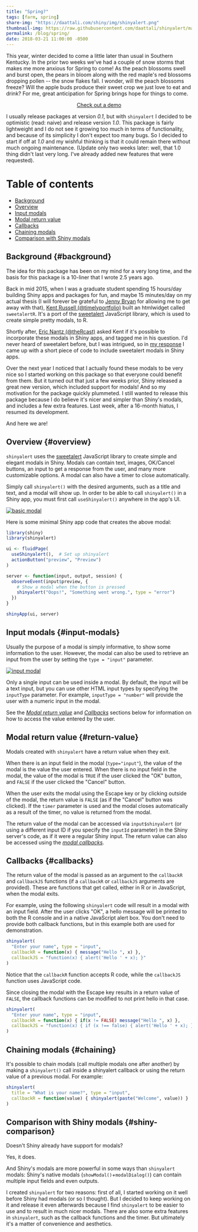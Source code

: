 ```yaml
---
title: "Spring?"
tags: [farm, spring]
share-img: "https://daattali.com/shiny/img/shinyalert.png"
thumbnail-img: https://raw.githubusercontent.com/daattali/shinyalert/master/inst/img/shinyalert-basic.gif
permalink: /blog/spring/
date: 2018-03-21 11:00:00 -0500
---
```


This year, winter decided to come a little later than usual in Southern Kentucky. In the prior two weeks we've had a couple of snow storms that makes me more anxious for Spring to come! As the peach blossoms swell and burst open, the pears in bloom along with the red maple's red blossoms dropping pollen -- the snow flakes fall. I wonder, will the peach blossoms freeze? Will the apple buds produce their sweet crop we just love to eat and drink? For me, great anticipation for Spring brings hope for things to come.

<div style="text-align:center;">
<a class="btn btn-lg btn-cta" href="https://daattali.com/shiny/shinyalert-demo/">Check out a demo</a>
</div>

I usually release packages at version *0.1*, but with `shinyalert` I decided to be optimistic (read: naive) and release version *1.0*. This package is fairly lightweight and I do not see it growing too much in terms of functionality, and because of its simplicity I don't expect too many bugs. So I decided to start if off at *1.0* and my wishful thinking is that it could remain there without much ongoing maintenance. (Update only two weeks later: well, that 1.0 thing didn't last very long. I've already added new features that were requested).

# Table of contents

- [Background](#background)
- [Overview](#overview)
- [Input modals](#input-modals)
- [Modal return value](#return-value)
- [Callbacks](#callbacks)
- [Chaining modals](#chaining)
- [Comparison with Shiny modals](#shiny-comparison)

## Background {#background}

The idea for this package has been on my mind for a very long time, and the basis for this package is a 10-liner that I wrote 2.5 years ago.

Back in mid 2015, when I was a graduate student spending 15 hours/day building Shiny apps and packages for fun, and maybe 15 minutes/day on my actual thesis (I will forever be grateful to [Jenny Bryan](https://twitter.com/JennyBryan) for allowing me to get away with that), [Kent Russell (@timelyportfolio)](https://twitter.com/timelyportfolio) built an htmlwidget called `sweetalertR`. It's a port of the [sweetalert](https://github.com/t4t5/sweetalert) JavaScript library, which is used to create simple pretty modals, to R.

Shortly after, [Eric Nantz (@theRcast)](https://twitter.com/thercast) asked Kent if it's possible to incorporate these modals in Shiny apps, and tagged me in his question. I'd never heard of sweetalert before, but I was intrigued, so in [my response](https://github.com/timelyportfolio/sweetalertR/issues/1#issuecomment-123564079) I came up with a short piece of code to include sweetalert modals in Shiny apps.

Over the next year I noticed that I actually found these modals to be very nice so I started working on this package so that everyone could benefit from them. But it turned out that just a few weeks prior, Shiny released a great new version, which included support for modals! And so my motivation for the package quickly plummeted. I still wanted to release this package because I do believe it's nicer and simpler than Shiny's modals, and includes a few extra features. Last week, after a 16-month hiatus, I resumed its development.

And here we are!

## Overview {#overview}

`shinyalert` uses the [sweetalert](https://github.com/t4t5/sweetalert) JavaScript library to create simple and elegant modals in Shiny. Modals can contain text, images, OK/Cancel buttons, an input to get a response from the user, and many more customizable options. A modal can also have a timer to close automatically.

Simply call `shinyalert()` with the desired arguments, such as a title and text, and a modal will show up. In order to be able to call `shinyalert()` in a Shiny app, you must first call `useShinyalert()` anywhere in the app's UI.

[![basic modal](https://raw.githubusercontent.com/daattali/shinyalert/master/inst/img/shinyalert-basic.gif)](https://raw.githubusercontent.com/daattali/shinyalert/master/inst/img/shinyalert-basic.gif)

Here is some minimal Shiny app code that creates the above modal:

```r
library(shiny)
library(shinyalert)

ui <- fluidPage(
  useShinyalert(),  # Set up shinyalert
  actionButton("preview", "Preview")
)

server <- function(input, output, session) {
  observeEvent(input$preview, {
    # Show a modal when the button is pressed
    shinyalert("Oops!", "Something went wrong.", type = "error")
  })
}

shinyApp(ui, server)
```

## Input modals {#input-modals}

Usually the purpose of a modal is simply informative, to show some information to the user. However, the modal can also be used to retrieve an input from the user by setting the `type = "input"` parameter.

[![input modal](https://raw.githubusercontent.com/daattali/shinyalert/master/inst/img/shinyalert-input.gif)](https://raw.githubusercontent.com/daattali/shinyalert/master/inst/img/shinyalert-input.gif)

Only a single input can be used inside a modal. By default, the input will be a text input, but you can use other HTML input types by specifying the `inputType` parameter. For example, `inputType = "number"` will provide the user with a numeric input in the modal.

See the *[Modal return value](#return-value)* and *[Callbacks](#callbacks)* sections below for information on how to access the value entered by the user.

## Modal return value {#return-value}

Modals created with `shinyalert` have a return value when they exit.

When there is an input field in the modal (`type="input"`), the value of the modal is the value the user entered. When there is no input field in the modal, the value of the modal is `TRUE` if the user clicked the "OK" button, and `FALSE` if the user clicked the "Cancel" button.

When the user exits the modal using the Escape key or by clicking outside of the modal, the return value is `FALSE` (as if the "Cancel" button was clicked). If the `timer` parameter is used and the modal closes automatically as a result of the timer, no value is returned from the modal.

The return value of the modal can be accessed via `input$shinyalert` (or using a different input ID if you specify the `inputId` parameter) in the Shiny server's code, as if it were a regular Shiny input. The return value can also be accessed using the *[modal callbacks](#callbacks)*.

## Callbacks {#callbacks}

The return value of the modal is passed as an argument to the `callbackR` and `callbackJS` functions (if a `callbackR` or `callbackJS` arguments are provided). These are functions that get called, either in R or in JavaScript, when the modal exits.

For example, using the following `shinyalert` code will result in a modal with an input field. After the user clicks "OK", a hello message will be printed to both the R console and in a native JavaScript alert box. You don't need to provide both callback functions, but in this example both are used for demonstration.

```r
shinyalert(
  "Enter your name", type = "input",
  callbackR = function(x) { message("Hello ", x) },
  callbackJS = "function(x) { alert('Hello ' + x); }"
)
```

Notice that the `callbackR` function accepts R code, while the `callbackJS` function uses JavaScript code.

Since closing the modal with the Escape key results in a return value of `FALSE`, the callback functions can be modified to not print hello in that case.

```r
shinyalert(
  "Enter your name", type = "input",
  callbackR = function(x) { if(x != FALSE) message("Hello ", x) },
  callbackJS = "function(x) { if (x !== false) { alert('Hello ' + x); } }"
)
```

## Chaining modals {#chaining}

It's possible to chain modals (call multiple modals one after another) by making a `shinyalert()` call inside a shinyalert callback or using the return value of a previous modal. For example:

```r
shinyalert(
  title = "What is your name?", type = "input",
  callbackR = function(value) { shinyalert(paste("Welcome", value)) }
)
```

## Comparison with Shiny modals {#shiny-comparison}

Doesn't Shiny already have support for modals? 

Yes, it does.

And Shiny's modals are more powerful in some ways than `shinyalert` modals: Shiny's native modals (`showModal()`+`modalDialog()`) can contain multiple input fields and even outputs.

I created `shinyalert` for two reasons: first of all, I started working on it well before Shiny had modals (or so I thought). But I decided to keep working on it and release it even afterwards because I find `shinyalert` to be easier to use and to result in much nicer modals. There are also some extra features in `shinyalert`, such as the callback functions and the timer. But ultimately it's a matter of convenience and aesthetics.
